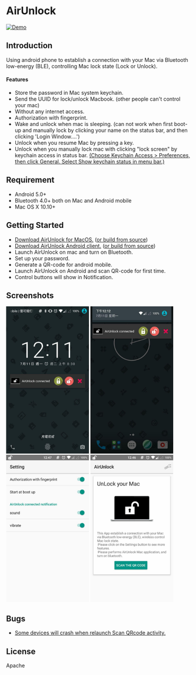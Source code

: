
AirUnlock
===================================
[![Demo](img/demo.gif)](https://www.youtube.com/watch?v=Ma4Z6b1Ghn0)

Introduction
------------
Using android phone to establish a connection with your Mac via Bluetooth low-energy (BLE), controlling Mac lock state (Lock or Unlock).
#### Features
- Store the password in Mac system keychain.
- Send the UUID for lock/unlock Macbook. (other people can't control your mac)
- Without any internet access.
- Authorization with fingerprint.
- Wake and unlock when mac is sleeping. (can not work when first boot-up and manually lock by clicking your name on the status bar, and then clicking 'Login Window....')
- Unlock when you resume Mac by pressing a key.
- Unlock when you manually lock mac with clicking "lock screen" by keychain access in status bar. [(Choose Keychain Access > Preferences, then click General. Select Show keychain status in menu bar.)](https://support.apple.com/kb/PH20121?viewlocale=en_US&locale=en_US)


Requirement
--------------
- Android 5.0+
- Bluetooth 4.0+ both on Mac and Android mobile
- Mac OS X 10.10+ 

Getting Started
---------------
- [Download AirUnlock for MacOS.](https://github.com/pinetum/AirUnlock-for-Mac/releases/download/0.4/AirUnlock_mac_0.4.zip) ([or build from source](https://github.com/pinetum/AirUnlock-for-Mac))
- [Download AirUnlock Android client.](https://github.com/pinetum/AirUnlock-for-Android/releases/download/1.0/AirUnlock_v1.0.release.zip) ([or build from source](https://github.com/pinetum/AirUnlock-for-Android))
- Launch AirUnlock on mac and turn on Bluetooth.
- Set up your password.
- Generate a QR-code for android mobile.
- Launch AirUnlock on Android and scan QR-code for first time.
- Control buttons will show in Notification.

Screenshots
-------------
<img src="img/s/2.jpg" height="400" alt="Screenshot"/> 
<img src="img/s/3.jpg" height="400" alt="Screenshot"/> 
<img src="img/s/4.jpg" height="400" alt="Screenshot"/> 
<img src="img/s/1.jpg" height="400" alt="Screenshot"/> 




Bugs
-------------
- [Some devices will crash when relaunch  Scan QRcode activity.](https://github.com/dm77/barcodescanner/issues/187)

License
-------
Apache


